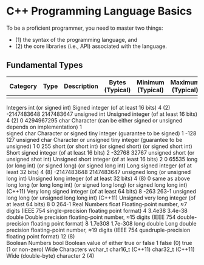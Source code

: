 # C++ Programming Language Basics
To be a proficient programmer, you need to master two things: 
- (1) the syntax of the programming language, and 
- (2) the core libraries (i.e., API) associated with the language.
## Fundamental Types

| Category	| Type	| Description	| Bytes (Typical)	| Minimum (Typical)	| Maximum (Typical) |  
| --- | --- | --- | --- | --- | --- |
||||||

Integers	int
(or signed int)	Signed integer (of at least 16 bits)	4 (2)	-2147483648	2147483647
unsigned int	Unsigned integer (of at least 16 bits)	4 (2)	0	4294967295
char	Character 
(can be either signed or unsigned depends on implementation)	1	 	 
signed char	Character or signed tiny integer 
(guarantee to be signed)	1	-128	127
unsigned char	Character or unsigned tiny integer 
(guarantee to be unsigned)	1	0	255
short 
(or short int)
(or signed short)
(or signed short int)	Short signed integer (of at least 16 bits)	2	-32768	32767
unsigned short
(or unsigned shot int)	Unsigned short integer (of at least 16 bits)	2	0	65535
long 
(or long int)
(or signed long)
(or signed long int)	Long signed integer (of at least 32 bits)	4 (8)	-2147483648	2147483647
unsigned long
(or unsigned long int)	Unsigned long integer (of at least 32 bits)	4 (8)	0	same as above
long long 
(or long long int)
(or signed long long)
(or signed long long int) (C++11)	Very long signed integer (of at least 64 bits)	8	-263	263-1
unsigned long long
(or unsigned long long int) (C++11)	Unsigned very long integer (of at least 64 bits)	8	0	264-1
Real Numbers	float	Floating-point number, ≈7 digits
(IEEE 754 single-precision floating point format)	4	3.4e38	3.4e-38
double	Double precision floating-point number, ≈15 digits
(IEEE 754 double-precision floating point format)	8	1.7e308	1.7e-308
long double	Long double precision floating-point number, ≈19 digits
(IEEE 754 quadruple-precision floating point format)	12 (8)	 	 
Boolean
Numbers	bool	Boolean value of either true or false	1	false (0)	true (1 or non-zero)
Wide 
Characters	wchar_t
char16_t (C++11)
char32_t (C++11)	Wide (double-byte) character	2 (4)	 	 
